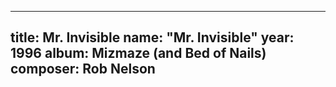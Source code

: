 
---
title: Mr. Invisible
name: "Mr. Invisible"
year:  1996
album: Mizmaze (and Bed of Nails)
composer: Rob Nelson
---
